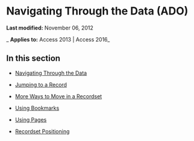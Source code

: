 
# Navigating Through the Data (ADO)

 **Last modified:** November 06, 2012

 _ **Applies to:** Access 2013 | Access 2016_

## In this section


- [Navigating Through the Data](65e6cbe7-ec45-85b9-472e-845ce9b2ed21.md)
    
- [Jumping to a Record](27177bbe-066c-aeb0-6dfd-45d8c2a87487.md)
    
- [More Ways to Move in a Recordset](ae49b20e-0050-c44b-67e9-7e39de5098c4.md)
    
- [Using Bookmarks](fe6333ef-c9d9-1e84-2252-d27edc676e97.md)
    
- [Using Pages](516fb7c2-c7a2-385b-83e7-2091c7283ea2.md)
    
- [Recordset Positioning](1b8b08d5-a11c-ec6e-201c-1405171a1264.md)
    
